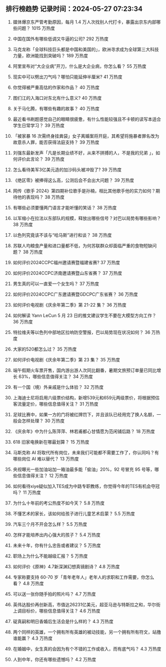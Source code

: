
## 排行榜趋势 记录时间：2024-05-27 07:23:34
  
  1. 媒体爆京东严管考勤原因，每月 1.4 万人次找别人代打卡，暴露出京东内部哪些问题？ 1015 万热度
    
  2. 中国在国外有哪些低调又牛逼的公司? 292 万热度
    
  3. 马克龙称「全球科技巨头都是中国和美国的」，欧洲寻求成为全球第三大科技力量，欧洲能找到突破吗？ 189 万热度
    
  4. 阿里宣布对“大企业病”开刀，什么是大企业病，你怎么看？ 55 万热度
    
  5. 现实中可以劈出刀气吗？哪怕只能延伸半厘米? 41 万热度
    
  6. 你觉得被严重高估的作家和作品？ 40 万热度
    
  7. 图们江的入海口对东北有什么意义? 40 万热度
    
  8. 关于马化腾，有哪些有趣的故事？ 40 万热度
    
  9. 最近看书刷题感觉自己的眼睛很疲惫，有什么性能较强且不卡顿的读写本适合学生日常学习？ 39 万热度
    
  10. 「被家暴 16 次需终身挂粪袋」女子离婚案将开庭，其希望将施暴者罪名改为故意杀人罪，能否获得法庭支持？ 39 万热度
    
  11. 刘强东最新发声「凡是长期业绩不好，从来不拼搏的人，不是我的兄弟 」，如何评价此言论？ 39 万热度
    
  12. 怎么看待美军3亿美元造的加沙码头被冲毁了? 39 万热度
    
  13. 《绝区零》被捧得这么高，公测后会不会出大问题？ 39 万热度
    
  14. 网传《歌手 2024》第四期补位歌手是孙楠，相比其他歌手他的实力如何？期待他的表现吗？ 38 万热度
    
  15. 有哪些必须要懂两门语言才能听懂的笑话？ 38 万热度
    
  16. 以军缩小在拉法以东部队的规模，释放出哪些信号？对巴以局势有哪些影响？ 38 万热度
    
  17. 以色列究竟该不该与“哈马斯”进行和谈？ 38 万热度
    
  18. 苏联人均粮食产量和进口量都不低，为何苏联群众却面临严重的食物短缺问题？ 38 万热度
    
  19. 如何评价2024CCPC福州邀请赛暨福建省赛? 37 万热度
    
  20. 如何评价2024CCPC济南邀请赛暨山东省赛？ 37 万热度
    
  21. 男生真的可以一直爱一个女生吗？ 37 万热度
    
  22. 如何评价2024CCPC广东邀请赛暨GDCPC广东省赛？ 36 万热度
    
  23. 如何评价电视剧《庆余年第二季》第 21-22 集？ 36 万热度
    
  24. 如何解读 Yann LeCun 5 月 23 日的推文建议学生不要在大模型方向工作？ 36 万热度
    
  25. 特拉维夫等以色列中部地区拉响防空警报，巴以局势现在状况如何？ 36 万热度
    
  26. 大家的520都怎么过？ 35 万热度
    
  27. 如何评价电视剧《庆余年第二季》第 23 集？ 35 万热度
    
  28. 端午假期火车票开售，国内游出游人次同比翻番，暑期文旅预订单量已同比增长 63%，哪些信息值得关注？ 34 万热度
    
  29. 有一个国（境）外亲戚是什么体验？ 32 万热度
    
  30. 上海迪士尼将启用六级票价结构，新增539元和659元两级票价，将根据预估客流量定价，哪些信息值得关注？ 31 万热度
    
  31. 足球比赛中，如果一方的门将被红牌罚下，并且该队已经用完了换人名额，一般会怎样处理？ 30 万热度
    
  32. 《庆余年》中为什么陈萍萍、林若甫都心甘情愿为范闲铺后路？ 18 万热度
    
  33. 618 旧家电换新在哪最划算？ 15 万热度
    
  34. 马斯克称 AI 将取代所有岗位，未来我们可能都不需要工作了，你认同吗？有哪些岗位 AI 难以替代？ 13 万热度
    
  35. 央视曝光一些加油站加一箱油最多能「偷油」20%，92 号冒充 95 号等，哪些信息值得关注？ 12 万热度
    
  36. 如何看待xiye疑似加入TES成为中路专职教练，你觉得今年的TES有机会夺冠吗？ 11 万热度
    
  37. 为什么十年前的考公热度不如今天？ 5.8 万热度
    
  38. 不懂艺术的家长，该如何给孩子进行儿童艺术启蒙？ 5.5 万热度
    
  39. 汽车三个月不开会怎么样？ 5.5 万热度
    
  40. 怎样才能培养出内心强大的孩子？ 5.4 万热度
    
  41. 未来十年，你有什么忠告或者建议？ 5 万热度
    
  42. 职场上为什么不能越级汇报？ 5 万热度
    
  43. 如何评价《原神》4.7新深渊幻想真镜剧诗？ 4.8 万热度
    
  44. 专家称要支持 60-70 岁「青年老年人」老年人的求职和工作需要，你怎么看？ 4.8 万热度
    
  45. 可以送一张你随手拍的照片吗？ 4.7 万热度
    
  46. 英伟达股价再创新高，市值达26231亿美元，超亚马逊与特斯拉之和，华尔街上调目标价，哪些信息值得关注？ 4.6 万热度
    
  47. 碇真嗣和明日香婚后生活会是什么样的？ 4.3 万热度
    
  48. 两个同样的英雄，一个拥有所有英雄的被动技能，另一个拥有所有符文，站撸谁能赢？ 4.3 万热度
    
  49. 在婚姻中，女生真的会因为有个不错的工作或收入，而有底气吗？ 4.3 万热度
    
  50. 人到中年，你还有哪些遗憾吗？ 4.2 万热度
    